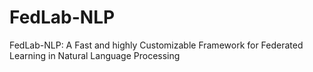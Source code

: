 # FedLab-NLP
FedLab-NLP: A Fast and highly Customizable Framework for Federated Learning in Natural Language Processing

